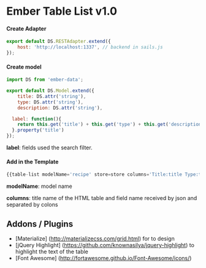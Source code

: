 # Ember Table List v1.0

#### Create Adapter

```javascript
export default DS.RESTAdapter.extend({
	host: 'http://localhost:1337', // backend in sails.js
});
```

#### Create model
```javascript
import DS from 'ember-data';

export default DS.Model.extend({
	title: DS.attr('string'),
	type: DS.attr('string'),
	description: DS.attr('string'),

  label: function(){
  	return this.get('title') + this.get('type') + this.get('description');
  }.property('title')
});
```

**label**: fields used the search filter.

#### Add in the Template
```javascript
{{table-list modelName='recipe' store=store columns='Title:title Type:type Description:description'}}
```

**modelName**: model name

**columns**: title name of the HTML table and field name received by json and separated by colons


## Addons / Plugins
* [Materialize] (http://materializecss.com/grid.html) for to design
* [jQuery Highlight] (https://github.com/knownasilya/jquery-highlight) to highlight the text of the table
* [Font Awesome] (http://fortawesome.github.io/Font-Awesome/icons/) 


